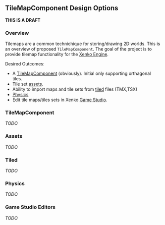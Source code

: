 ## TileMapComponent Design Options


**THIS IS A DRAFT**

### Overview

Tilemaps are a common technichique for storing/drawing 2D worlds. This is an overview of proposed `TileMapComponent`. The goal of the project is to provide tilemap functionality for the [Xenko Engine](http://xenko.com).

Desired Outcomes:
 * A [TileMapComponent](#TileMapComponent) (obviously). Initial only supporting orthagonal tiles.
 * Tile set [assets](#Assets).
 * Ability to import maps and tile sets from [tiled](#Tiled) files (TMX,TSX)
 * [Physics](#Physics)
 * Edit tile maps/tiles sets in Xenko [Game Studio](#Game-Studio-Editors). 


 ### TileMapComponent

 *TODO*

 ### Assets

 *TODO*

 ### Tiled

 *TODO*

 ### Physics

 *TODO*

  ### Game Studio Editors

 *TODO*


